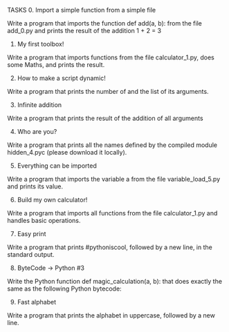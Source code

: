 TASKS
0. Import a simple function from a simple file

Write a program that imports the function def add(a, b): from the file add_0.py and prints the result of the addition 1 + 2 = 3

1. My first toolbox!

Write a program that imports functions from the file calculator_1.py, does some Maths, and prints the result.

2. How to make a script dynamic!

Write a program that prints the number of and the list of its arguments.

3. Infinite addition

Write a program that prints the result of the addition of all arguments

4. Who are you?

Write a program that prints all the names defined by the compiled module hidden_4.pyc (please download it locally).
    
5. Everything can be imported

Write a program that imports the variable a from the file variable_load_5.py and prints its value.

6. Build my own calculator!

Write a program that imports all functions from the file calculator_1.py and handles basic operations.

7. Easy print

Write a program that prints #pythoniscool, followed by a new line, in the standard output.
    
8. ByteCode -> Python #3

Write the Python function def magic_calculation(a, b): that does exactly the same as the following Python bytecode:

9. Fast alphabet

Write a program that prints the alphabet in uppercase, followed by a new line.
